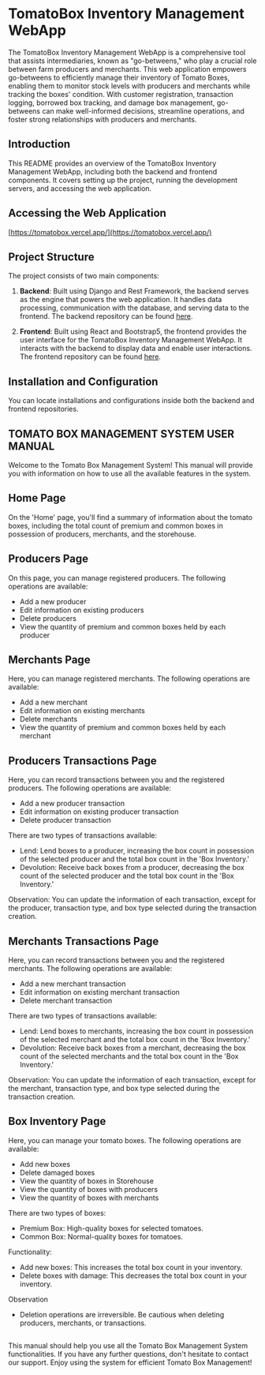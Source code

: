 # TomatoBox Inventory Management WebApp
The TomatoBox Inventory Management WebApp is a comprehensive tool that assists intermediaries, known as "go-betweens," who play a crucial role between farm producers and merchants. This web application empowers go-betweens to efficiently manage their inventory of Tomato Boxes, enabling them to monitor stock levels with producers and merchants while tracking the boxes' condition. With customer registration, transaction logging, borrowed box tracking, and damage box management, go-betweens can make well-informed decisions, streamline operations, and foster strong relationships with producers and merchants.


## Introduction
This README provides an overview of the TomatoBox Inventory Management WebApp, including both the backend and frontend components. It covers setting up the project, running the development servers, and accessing the web application.


## Accessing the Web Application
[https://tomatobox.vercel.app/](https://tomatobox.vercel.app/)


## Project Structure
The project consists of two main components:

1. **Backend**: Built using Django and Rest Framework, the backend serves as the engine that powers the web application. It handles data processing, communication with the database, and serving data to the frontend. The backend repository can be found [here](https://github.com/Barbara-Bennett/backend-tomatobox).

2. **Frontend**: Built using React and Bootstrap5, the frontend provides the user interface for the TomatoBox Inventory Management WebApp. It interacts with the backend to display data and enable user interactions. The frontend repository can be found [here](https://github.com/Barbara-Bennett/frontend-tomatobox).


## Installation and Configuration
You can locate installations and configurations inside both the backend and frontend repositories.




##
##
## TOMATO BOX MANAGEMENT SYSTEM USER MANUAL

Welcome to the Tomato Box Management System! This manual will provide you with information on how to use all the available features in the system.

## Home Page
On the 'Home' page, you'll find a summary of information about the tomato boxes, including the total count of premium and common boxes in possession of producers, merchants, and the storehouse.


## Producers Page
On this page, you can manage registered producers. The following operations are available:
- Add a new producer
- Edit information on existing producers
- Delete producers
- View the quantity of premium and common boxes held by each producer


## Merchants Page
Here, you can manage registered merchants. The following operations are available:
- Add a new merchant
- Edit information on existing merchants
- Delete merchants
- View the quantity of premium and common boxes held by each merchant


## Producers Transactions Page
Here, you can record transactions between you and the registered producers. The following operations are available:
- Add a new producer transaction
- Edit information on existing producer transaction
- Delete producer transaction

There are two types of transactions available:
- Lend: Lend boxes to a producer, increasing the box count in possession of the selected producer and the total box count in the 'Box Inventory.'
- Devolution: Receive back boxes from a producer, decreasing the box count of the selected producer and the total box count in the 'Box Inventory.'

Observation:
You can update the information of each transaction, except for the producer, transaction type, and box type selected during the transaction creation. 


## Merchants Transactions Page
Here, you can record transactions between you and the registered merchants. The following operations are available:
- Add a new merchant transaction
- Edit information on existing merchant transaction
- Delete merchant transaction

There are two types of transactions available:
- Lend: Lend boxes to merchants, increasing the box count in possession of the selected merchant and the total box count in the 'Box Inventory.'
- Devolution: Receive back boxes from a merchant, decreasing the box count of the selected merchants and the total box count in the 'Box Inventory.'

Observation:
You can update the information of each transaction, except for the merchant, transaction type, and box type selected during the transaction creation.


## Box Inventory Page
Here, you can manage your tomato boxes. The following operations are available:
- Add new boxes
- Delete damaged boxes
- View the quantity of boxes in Storehouse
- View the quantity of boxes with producers
- View the quantity of boxes with merchants

There are two types of boxes:
- Premium Box: High-quality boxes for selected tomatoes.
- Common Box: Normal-quality boxes for tomatoes.

Functionality:
- Add new boxes: This increases the total box count in your inventory.
- Delete boxes with damage: This decreases the total box count in your inventory.

Observation
- Deletion operations are irreversible. Be cautious when deleting producers, merchants, or transactions.


##
This manual should help you use all the Tomato Box Management System functionalities. If you have any further questions, don't hesitate to contact our support. Enjoy using the system for efficient Tomato Box Management!


